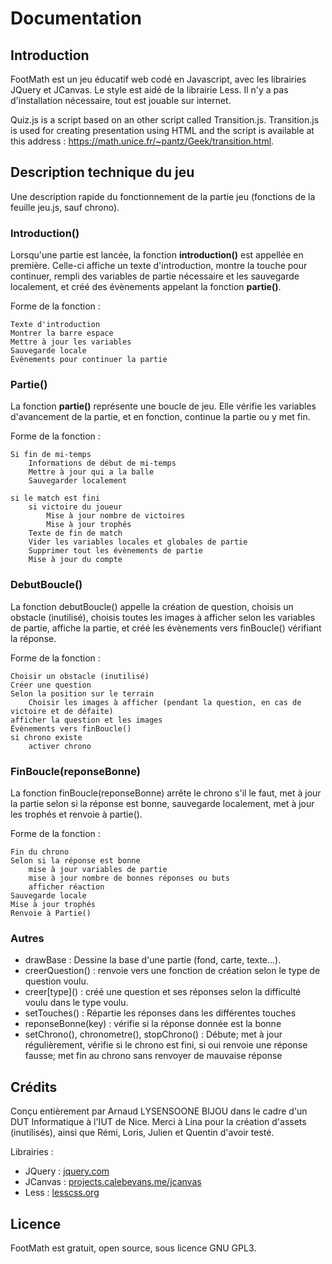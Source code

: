 # Documentation
## Introduction
FootMath est un jeu éducatif web codé en Javascript, avec les librairies JQuery et JCanvas. Le style est aidé de la librairie Less. Il n'y a pas d'installation nécessaire, tout est jouable sur internet.

Quiz.js is a script based on an other script called Transition.js. Transition.js is used for creating presentation using HTML and the script is available at this address : https://math.unice.fr/~pantz/Geek/transition.html.

## Description technique du jeu
Une description rapide du fonctionnement de la partie jeu (fonctions de la feuille jeu.js, sauf chrono).

### Introduction()
Lorsqu'une partie est lancée, la fonction **introduction()** est appellée en première. Celle-ci affiche un texte d'introduction, montre la touche pour continuer, rempli des variables de partie nécessaire et les sauvegarde localement, et créé des évènements appelant la fonction **partie()**.

Forme de la fonction :
```
Texte d'introduction
Montrer la barre espace
Mettre à jour les variables
Sauvegarde locale
Évènements pour continuer la partie
```

### Partie()
La fonction **partie()** représente une boucle de jeu. Elle vérifie les variables d'avancement de la partie, et en fonction, continue la partie ou y met fin.

Forme de la fonction :
```
Si fin de mi-temps
    Informations de début de mi-temps
    Mettre à jour qui a la balle
    Sauvegarder localement

si le match est fini
    si victoire du joueur
        Mise à jour nombre de victoires
        Mise à jour trophés
    Texte de fin de match
    Vider les variables locales et globales de partie
    Supprimer tout les évènements de partie
    Mise à jour du compte
```

### DebutBoucle()
La fonction debutBoucle() appelle la création de question, choisis un obstacle (inutilisé), choisis toutes les images à afficher selon les variables de partie, affiche la partie, et créé les évènements vers finBoucle() vérifiant la réponse.

Forme de la fonction :
``` 
Choisir un obstacle (inutilisé)
Créer une question
Selon la position sur le terrain
    Choisir les images à afficher (pendant la question, en cas de victoire et de défaite)
afficher la question et les images
Évènements vers finBoucle()
si chrono existe
    activer chrono
```

### FinBoucle(reponseBonne)
La fonction finBoucle(reponseBonne) arrête le chrono s'il le faut, met à jour la partie selon si la réponse est bonne, sauvegarde localement, met à jour les trophés et renvoie à partie().

Forme de la fonction :
``` 
Fin du chrono
Selon si la réponse est bonne
    mise à jour variables de partie
    mise à jour nombre de bonnes réponses ou buts
    afficher réaction
Sauvegarde locale
Mise à jour trophés
Renvoie à Partie()
```

### Autres
* drawBase : Dessine la base d'une partie (fond, carte, texte...).
* creerQuestion() : renvoie vers une fonction de création selon le type de question voulu.
* creer\[type]() : créé une question et ses réponses selon la difficulté voulu dans le type voulu.
* setTouches() : Répartie les réponses dans les différentes touches
* reponseBonne(key) : vérifie si la réponse donnée est la bonne
* setChrono(), chronometre(), stopChrono() : Débute; met à jour régulièrement, vérifie si le chrono est fini, si oui renvoie une réponse fausse; met fin au chrono sans renvoyer de mauvaise réponse

## Crédits
Conçu entièrement par Arnaud LYSENSOONE BIJOU dans le cadre d'un DUT Informatique à l'IUT de Nice.
Merci à Lina pour la création d'assets (inutilisés), ainsi que Rémi, Loris, Julien et Quentin d'avoir testé.

Librairies :
* JQuery : [jquery.com](https://jquery.com/)
* JCanvas : [projects.calebevans.me/jcanvas](https://projects.calebevans.me/jcanvas/)
* Less : [lesscss.org](http://lesscss.org/)

## Licence
FootMath est gratuit, open source, sous licence GNU GPL3.